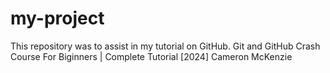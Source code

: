 # my-project
This repository was to assist in my tutorial on GitHub.
Git and GitHub Crash Course For Biginners | Complete Tutorial [2024]
Cameron McKenzie
